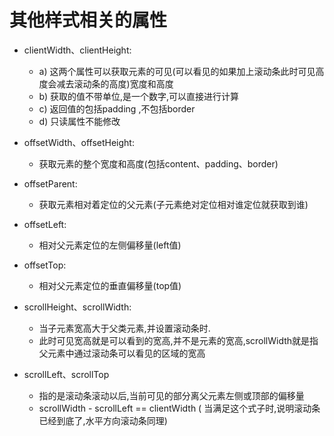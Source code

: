 #   其他样式相关的属性

+   clientWidth、clientHeight:
    - a) 这两个属性可以获取元素的可见(可以看见的如果加上滚动条此时可见高度会减去滚动条的高度)宽度和高度
    - b) 获取的值不带单位,是一个数字,可以直接进行计算
    - c) 返回值的包括padding ,不包括border
    - d) 只读属性不能修改


+   offsetWidth、offsetHeight:
    - 获取元素的整个宽度和高度(包括content、padding、border) 

+   offsetParent:
    - 获取元素相对着定位的父元素(子元素绝对定位相对谁定位就获取到谁)

+   offsetLeft: 
    - 相对父元素定位的左侧偏移量(left值)
+   offsetTop:    
    - 相对父元素定位的垂直偏移量(top值)

+   scrollHeight、scrollWidth:
    - 当子元素宽高大于父类元素,并设置滚动条时.
    - 此时可见宽高就是可以看到的宽高,并不是元素的宽高,scrollWidth就是指父元素中通过滚动条可以看见的区域的宽高

+   scrollLeft、scrollTop
    - 指的是滚动条滚动以后,当前可见的部分离父元素左侧或顶部的偏移量
    - scrollWidth - scrollLeft == clientWidth
      ( 当满足这个式子时,说明滚动条已经到底了,水平方向滚动条同理)



